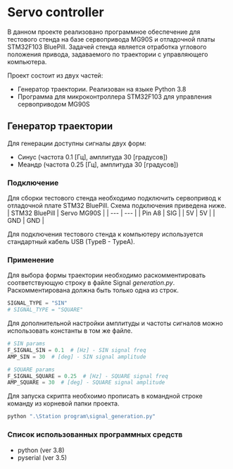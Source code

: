 # Servo controller

В данном проекте реализовано программное обеспечение для тестового стенда на базе сервопривода MG90S и отладочной платы STM32F103 BluePill. Задачей стенда является отработка углового положения привода, задаваемого по траектории с управляющего компьютера.

Проект состоит из двух частей:
+ Генератор траектории. Реализован на языке Python 3.8
+ Программа для микроконтроллера STM32F103 для управления сервоприводом MG90S

## __Генератор траектории__
Для генерации доступны сигналы двух форм:
+ Cинус (частота 0.1 [Гц], амплитуда 30 [градусов])
+ Меандр (частота 0.25 [Гц], амплитуда 30 [градусов])

### __Подключение__
Для сборки тестового стенда необходимо подключить сервопривод к отладочной плате STM32 BluePill. Схема подключения приведена ниже.
| STM32 BluePill | Servo MG90S |
| --- | --- |
| Pin A8 | SIG |
| 5V | 5V |
| GND | GND |

Для подключения тестового стенда к компьютеру используется стандартный кабель USB (TypeB - TypeA).

### __Применение__
Для выбора формы траектории необходимо раскомментировать соответствующую строку в файле Signal _generation.py_. Раскомментирована должна быть только одна из строк.

```python
SIGNAL_TYPE = "SIN"
# SIGNAL_TYPE = "SQUARE"
```

Для дополнительной настройки амплитуды и частоты сигналов можно использовать константы в том же файле.
```python
# SIN params
F_SIGNAL_SIN = 0.1  # [Hz] - SIN signal freq
AMP_SIN = 30  # [deg] - SIN signal amplitude

# SQUARE params
F_SIGNAL_SQUARE = 0.25  # [Hz] - SQUARE signal freq
AMP_SQUARE = 30  # [deg] - SQUARE signal amplitude
```
Для запуска скрипта необхоимо прописать в командной строке команду из корневой папки проекта.
```bash
python ".\Station program\signal_generation.py"
```

### __Список использованных программных средств__
+ python (ver 3.8)
+ pyserial (ver 3.5)